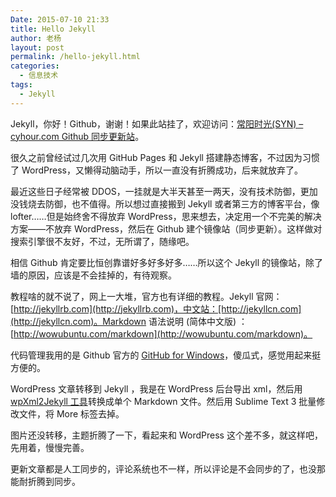 ```yaml
---
Date: 2015-07-10 21:33
title: Hello Jekyll
author: 老杨
layout: post
permalink: /hello-jekyll.html
categories:
  - 信息技术
tags:
  - Jekyll
---
```

Jekyll，你好！Github，谢谢！如果此站挂了，欢迎访问：[常阳时光(SYN) – cyhour.com Github 同步更新站](http://syn.cyhour.com/)。

很久之前曾经试过几次用 GitHub Pages 和 Jekyll 搭建静态博客，不过因为习惯了 WordPress，又懒得动脑动手，所以一直没有折腾成功，后来就放弃了。

最近这些日子经常被 DDOS，一挂就是大半天甚至一两天，没有技术防御，更加没钱烧去防御，也不值得。所以想过直接搬到 Jekyll 或者第三方的博客平台，像 lofter……但是始终舍不得放弃 WordPress，思来想去，决定用一个不完美的解决方案——不放弃 WordPress，然后在 Github 建个镜像站（同步更新）。这样做对搜索引擎很不友好，不过，无所谓了，随缘吧。

相信 Github 肯定要比恒创靠谱好多好多好多……所以这个 Jekyll 的镜像站，除了墙的原因，应该是不会挂掉的，有待观察。

教程啥的就不说了，网上一大堆，官方也有详细的教程。Jekyll 官网：[http://jekyllrb.com](http://jekyllrb.com)，中文站：[http://jekyllcn.com](http://jekyllcn.com)。Markdown 语法说明 (简体中文版) ：[http://wowubuntu.com/markdown](http://wowubuntu.com/markdown)。

代码管理我用的是 Github 官方的 [GitHub for Windows](https://windows.github.com/)，傻瓜式，感觉用起来挺方便的。

WordPress 文章转移到 Jekyll ，我是在 WordPress 后台导出 xml，然后用 [wpXml2Jekyll 工具](https://github.com/theaob/wpXml2Jekyll)转换成单个 Markdown 文件。然后用 Sublime Text 3 批量修改文件，将 More 标签去掉。

图片还没转移，主题折腾了一下，看起来和 WordPress 这个差不多，就这样吧，先用着，慢慢完善。

更新文章都是人工同步的，评论系统也不一样，所以评论是不会同步的了，也没那能耐折腾到同步。